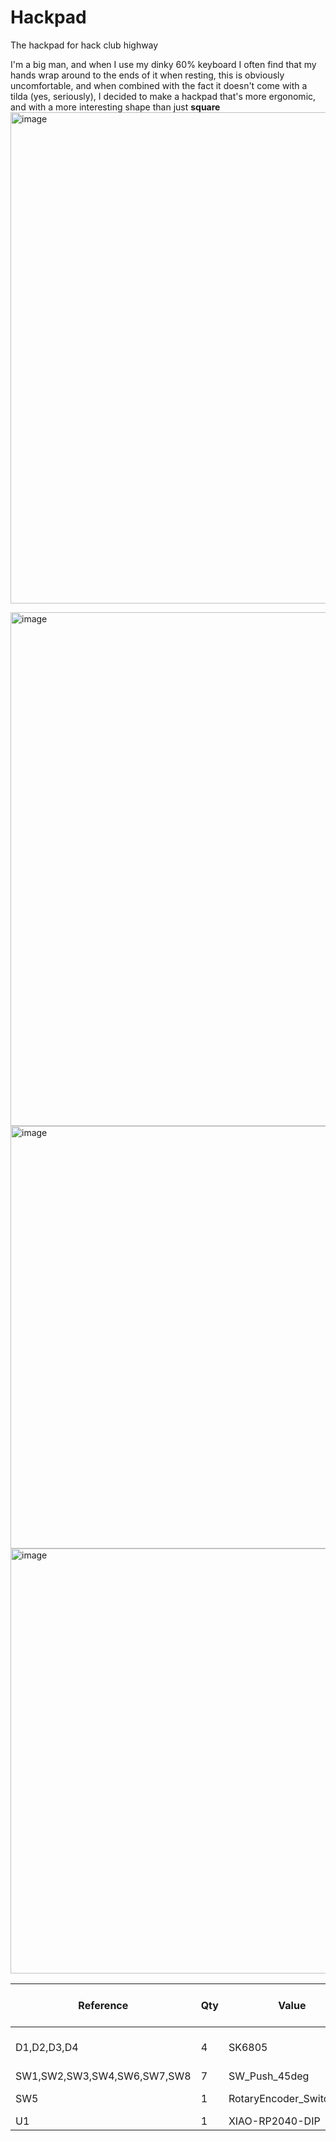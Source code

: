 # Hackpad
The hackpad for hack club highway

I'm a big man, and when I use my dinky 60% keyboard I often find that my hands wrap around to the ends of it when resting, this is obviously uncomfortable, and when combined with the fact it doesn't come with a tilda (yes, seriously), I decided to make a hackpad that's more ergonomic, and with a more interesting shape than just **square**
<img width="1159" height="786" alt="image" src="https://github.com/user-attachments/assets/b531ee40-ecd2-48ba-b0f2-d5feebc3b5a3" />

<img width="1263" height="822" alt="image" src="https://github.com/user-attachments/assets/e34894a0-f028-4da1-82c9-820cbf433b7b" />

<img width="748" height="676" alt="image" src="https://github.com/user-attachments/assets/3fc32a75-08cd-49fe-b82d-a0fc85846981" />

<img width="1123" height="680" alt="image" src="https://github.com/user-attachments/assets/53e22692-b540-4063-98a6-64ea57f2411c" />


|Reference                  |Qty|Value                  |DNP|Exclude from BOM|Exclude from Board|Footprint                                                                          |Datasheet                                                          |
|---------------------------|---|-----------------------|---|----------------|------------------|-----------------------------------------------------------------------------------|-------------------------------------------------------------------|
|D1,D2,D3,D4                |4  |SK6805                 |   |                |                  |LED_SMD:LED_SK6805_PLCC4_2.4x2.7mm_P1.3mm                                          |https://cdn-shop.adafruit.com/product-files/3484/3484_Datasheet.pdf|
|SW1,SW2,SW3,SW4,SW6,SW7,SW8|7  |SW_Push_45deg          |   |                |                  |PCM_Switch_Keyboard_Cherry_MX:SW_Cherry_MX_PCB_1.00u                               |~                                                                  |
|SW5                        |1  |RotaryEncoder_Switch_MP|   |                |                  |Rotary_Encoder:RotaryEncoder_Alps_EC11E-Switch_Vertical_H20mm_CircularMountingHoles|~                                                                  |
|U1                         |1  |XIAO-RP2040-DIP        |   |                |                  |Seeed Studio XIAO Series Library:XIAO-RP2040-SMD                                   |                                                                   |
